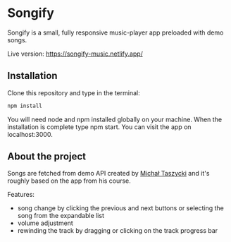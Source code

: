 # Songify

Songify is a small, fully responsive music-player app preloaded with demo songs.

Live version: https://songify-music.netlify.app/

## Installation

Clone this repository and type in the terminal:

```bash
npm install
```

You will need node and npm installed globally on your machine. When the installation is complete type npm start. You can visit the app on localhost:3000.

## About the project

Songs are fetched from demo API created by [Michał Taszycki](https://kursreacta.pl/) and it's roughly based on the app from his course.

Features:

- song change by clicking the previous and next buttons or selecting the song from the expandable list
- volume adjustment
- rewinding the track by dragging or clicking on the track progress bar
